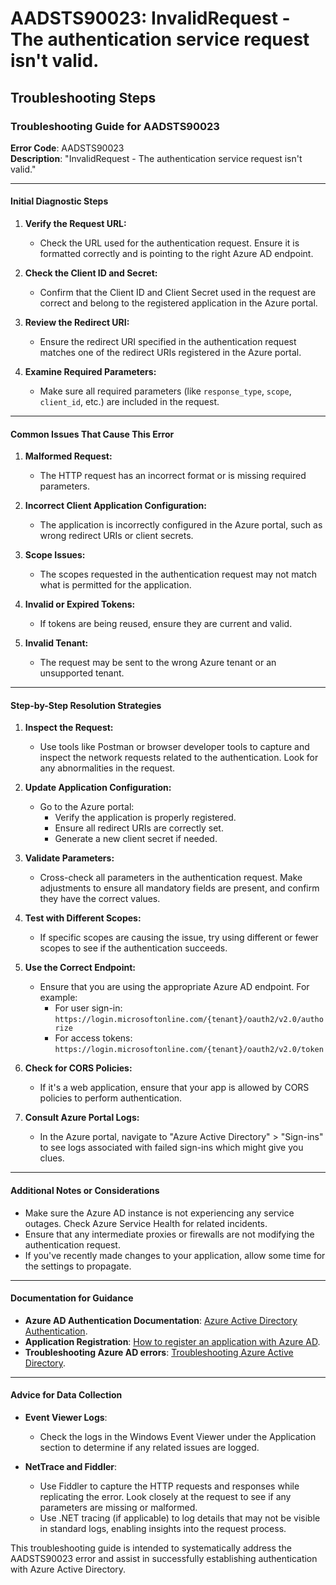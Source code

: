 
# AADSTS90023: InvalidRequest - The authentication service request isn't valid.


## Troubleshooting Steps
### Troubleshooting Guide for AADSTS90023

**Error Code**: AADSTS90023  
**Description**: "InvalidRequest - The authentication service request isn't valid."

---

#### Initial Diagnostic Steps

1. **Verify the Request URL:**
   - Check the URL used for the authentication request. Ensure it is formatted correctly and is pointing to the right Azure AD endpoint.

2. **Check the Client ID and Secret:**
   - Confirm that the Client ID and Client Secret used in the request are correct and belong to the registered application in the Azure portal.

3. **Review the Redirect URI:**
   - Ensure the redirect URI specified in the authentication request matches one of the redirect URIs registered in the Azure portal.

4. **Examine Required Parameters:**
   - Make sure all required parameters (like `response_type`, `scope`, `client_id`, etc.) are included in the request.

---

#### Common Issues That Cause This Error

1. **Malformed Request:**
   - The HTTP request has an incorrect format or is missing required parameters.

2. **Incorrect Client Application Configuration:**
   - The application is incorrectly configured in the Azure portal, such as wrong redirect URIs or client secrets.

3. **Scope Issues:**
   - The scopes requested in the authentication request may not match what is permitted for the application.

4. **Invalid or Expired Tokens:**
   - If tokens are being reused, ensure they are current and valid.

5. **Invalid Tenant:**
   - The request may be sent to the wrong Azure tenant or an unsupported tenant.

---

#### Step-by-Step Resolution Strategies

1. **Inspect the Request:**
   - Use tools like Postman or browser developer tools to capture and inspect the network requests related to the authentication. Look for any abnormalities in the request.

2. **Update Application Configuration:**
   - Go to the Azure portal:
     - Verify the application is properly registered.
     - Ensure all redirect URIs are correctly set.
     - Generate a new client secret if needed.

3. **Validate Parameters:**
   - Cross-check all parameters in the authentication request. Make adjustments to ensure all mandatory fields are present, and confirm they have the correct values.

4. **Test with Different Scopes:**
   - If specific scopes are causing the issue, try using different or fewer scopes to see if the authentication succeeds.

5. **Use the Correct Endpoint:**
   - Ensure that you are using the appropriate Azure AD endpoint. For example:
     - For user sign-in: `https://login.microsoftonline.com/{tenant}/oauth2/v2.0/authorize`
     - For access tokens: `https://login.microsoftonline.com/{tenant}/oauth2/v2.0/token`

6. **Check for CORS Policies:**
   - If it's a web application, ensure that your app is allowed by CORS policies to perform authentication.

7. **Consult Azure Portal Logs:**
   - In the Azure portal, navigate to "Azure Active Directory" > "Sign-ins" to see logs associated with failed sign-ins which might give you clues.

---

#### Additional Notes or Considerations

- Make sure the Azure AD instance is not experiencing any service outages. Check Azure Service Health for related incidents.
- Ensure that any intermediate proxies or firewalls are not modifying the authentication request.
- If you've recently made changes to your application, allow some time for the settings to propagate.

---

#### Documentation for Guidance

- **Azure AD Authentication Documentation**: [Azure Active Directory Authentication](https://docs.microsoft.com/en-us/azure/active-directory/develop/authentication-scenarios).
- **Application Registration**: [How to register an application with Azure AD](https://docs.microsoft.com/en-us/azure/active-directory/develop/quickstart-register-app).
- **Troubleshooting Azure AD errors**: [Troubleshooting Azure Active Directory](https://docs.microsoft.com/en-us/azure/active-directory/develop/troubleshoot-authentication).

---

#### Advice for Data Collection

- **Event Viewer Logs**: 
  - Check the logs in the Windows Event Viewer under the Application section to determine if any related issues are logged.
  
- **NetTrace and Fiddler**:
  - Use Fiddler to capture the HTTP requests and responses while replicating the error. Look closely at the request to see if any parameters are missing or malformed.
  - Use .NET tracing (if applicable) to log details that may not be visible in standard logs, enabling insights into the request process.

This troubleshooting guide is intended to systematically address the AADSTS90023 error and assist in successfully establishing authentication with Azure Active Directory.